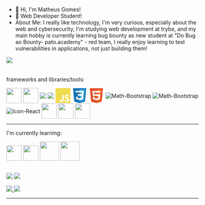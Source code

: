 - 👋 Hi, I'm Matheus Gomes!
- 🌱 Web Developer Student!
- About Me: I really like technology, I'm very curious, especially about the web and cybersecurity, I'm studying web development at trybe, and my main hobby is currently learning bug bounty as new student at "Do Bug ao Bounty- pato.academy" - red team, I really enjoy learning to test vulnerabilities in applications, not just building them! 
<img heigth="200" width="200" src="https://media.giphy.com/media/3oriNLx3dUqFgVi86I/giphy.gif">

<div style="display: inline_block"><br>
 <p>frameworks and libraries/tools:</p>
  <img align="center" height="40" width="40" src="https://cdn.jsdelivr.net/gh/devicons/devicon/icons/linux/linux-original.svg" />
  <img align="center"  height="40" width="40" src="https://cdn.jsdelivr.net/gh/devicons/devicon/icons/bash/bash-original.svg" />
  <img align="center" src="https://img.icons8.com/color/48/000000/git.png"/>
  <img align="center" width="50" src="https://img.icons8.com/ios-glyphs/30/000000/github.png"/>
  <img align="center" alt="Math-Js" height="40" width="40" src="https://raw.githubusercontent.com/devicons/devicon/master/icons/javascript/javascript-plain.svg">
  <img align="center" alt="Math-CSS" height="40" width="40" src="https://raw.githubusercontent.com/devicons/devicon/master/icons/css3/css3-original.svg">
  <img align="center" alt="Math-HTML" height="40" width="40" src="https://raw.githubusercontent.com/devicons/devicon/master/icons/html5/html5-original.svg">
  <img align="center" alt="Math-Bootstrap" height="40" width="40"
   src="https://img.icons8.com/color/48/000000/bootstrap.png"/>
 <img align="center" alt="Math-Bootstrap" height="40" width="40"
   src="https://cdn.jsdelivr.net/gh/devicons/devicon/icons/bulma/bulma-plain.svg" />
 <img align="center" alt="Icon-React" height="40" width="40"
   src="https://cdn.jsdelivr.net/gh/devicons/devicon/icons/react/react-original.svg" />
 <img align="center" height="40" width="40" src="https://cdn.jsdelivr.net/gh/devicons/devicon/icons/redux/redux-original.svg" />
 <img align="center" height="40" width="40" src="https://cdn.jsdelivr.net/gh/devicons/devicon/icons/tailwindcss/tailwindcss-plain.svg" />
 <img align="center" height="40" width="40" src="https://cdn.jsdelivr.net/gh/devicons/devicon/icons/jest/jest-plain.svg" /><hr>
</div>
<div>
 <p>I'm currently learning:</p>
 <img height="40" width="40" src="https://cdn.jsdelivr.net/gh/devicons/devicon/icons/java/java-original.svg" />
 <img height="40" width="40" src="https://cdn.jsdelivr.net/gh/devicons/devicon/icons/spring/spring-original.svg" />
 <img height="50" width="50" src="https://cdn.jsdelivr.net/gh/devicons/devicon/icons/mysql/mysql-original-wordmark.svg" />
 <img height="50" width="50" src="https://cdn.jsdelivr.net/gh/devicons/devicon/icons/docker/docker-original-wordmark.svg" />
          
</div>
 
 ##
  
<div>

<a href = "mailto:matheus.gomes.santos@outlook.com"><img src="https://img.shields.io/badge/-Gmail-%23333?style=for-the-badge&logo=gmail&logoColor=white" target="_blank"></a>
<a href="https://www.linkedin.com/in/matheusgdev/" target="_blank"><img src="https://img.shields.io/badge/-LinkedIn-%230077B5?style=for-the-badge&logo=linkedin&logoColor=white" target="_blank"></a>

 <div>
  <a href="https://github.com/MatheusGomes-del">
  <img height="180em" src="https://github-readme-stats.vercel.app/api?username=MatheusGomes-del&show_icons=true&theme=gruvbox&include_all_commits=true&count_private=true"/>
  <img height="180em" src="https://github-readme-stats.vercel.app/api/top-langs/?username=MatheusGomes-del&layout=compact&langs_count=7&theme=gruvbox"/>
</div><hr>


</div>
